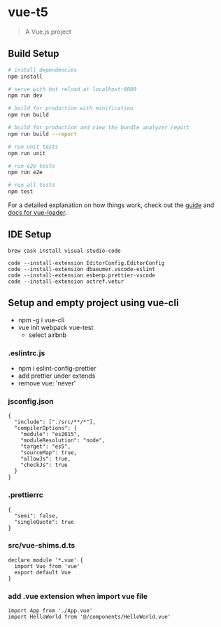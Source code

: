 # vue-t5

> A Vue.js project

## Build Setup

``` bash
# install dependencies
npm install

# serve with hot reload at localhost:8080
npm run dev

# build for production with minification
npm run build

# build for production and view the bundle analyzer report
npm run build --report

# run unit tests
npm run unit

# run e2e tests
npm run e2e

# run all tests
npm test
```

For a detailed explanation on how things work, check out the [guide](http://vuejs-templates.github.io/webpack/) and [docs for vue-loader](http://vuejs.github.io/vue-loader).

## IDE Setup

```
brew cask install visual-studio-code

code --install-extension EditorConfig.EditorConfig
code --install-extension dbaeumer.vscode-eslint
code --install-extension esbenp.prettier-vscode
code --install-extension octref.vetur
```

## Setup and empty project using vue-cli

* npm -g i vue-cli
* vue init webpack vue-test
  * select airbnb

### .eslintrc.js
* npm i eslint-config-prettier
* add prettier under extends
* remove vue: 'never'

### jsconfig.json
```
{
  "include": ["./src/**/*"],
  "compilerOptions": {
    "module": "es2015",
    "moduleResolution": "node",
    "target": "es5",
    "sourceMap": true,
    "allowJs": true,
    "checkJs": true
  }
}
```

### .prettierrc
```
{
  "semi": false,
  "singleQuote": true
}
```

### src/vue-shims.d.ts
```
declare module '*.vue' {
  import Vue from 'vue'
  export default Vue
}
```

### add .vue extension when import vue file
```
import App from './App.vue'
import HelloWorld from '@/components/HelloWorld.vue'
```
